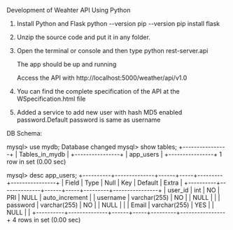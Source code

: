 Development of Weahter API Using Python


1. Install Python and Flask
	python --version
	pip --version
	pip install flask
	
2. Unzip the source code and put it in any folder.
3. Open the terminal or console and then type python rest-server.api

	The app should be up and running

	Access the API with http://localhost:5000/weather/api/v1.0

4. You can find the complete specification of the API at the WSpecification.html file

5. Added a service to add new user with hash MD5 enabled password.Default password is same as username

DB Schema:

mysql> use mydb;
Database changed
mysql> show tables;
+----------------+
| Tables_in_mydb |
+----------------+
| app_users      |
+----------------+
1 row in set (0.00 sec)

mysql> desc app_users;
+----------+--------------+------+-----+---------+----------------+
| Field    | Type         | Null | Key | Default | Extra          |
+----------+--------------+------+-----+---------+----------------+
| user_id  | int          | NO   | PRI | NULL    | auto_increment |
| username | varchar(255) | NO   |     | NULL    |                |
| password | varchar(255) | NO   |     | NULL    |                |
| Email    | varchar(255) | YES  |     | NULL    |                |
+----------+--------------+------+-----+---------+----------------+
4 rows in set (0.00 sec) 